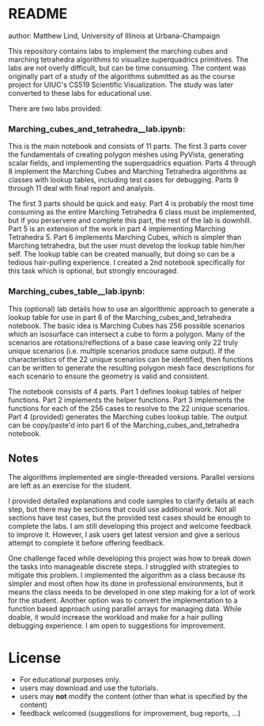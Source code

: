 # README

author: Matthew Lind, University of Illinois at Urbana-Champaign

This repository contains labs to implement the marching cubes and marching tetrahedra algorithms to visualize superquadrics primitives.  The labs are not overly difficult, but can be time consuming.  The content was originally part of a study of the algorithms submitted as as the course project for UIUC's CS519 Scientific Visualization.  The study was later converted to these labs for educational use.

There are two labs provided:

### Marching_cubes_and_tetrahedra__lab.ipynb:

This is the main notebook and consists of 11 parts.  The first 3 parts cover the fundamentals of creating polygon meshes using PyVista, generating scalar fields, and implementing the superquadrics equation.  Parts 4 through 8 implement the Marching Cubes and Marching Tetrahedra algorithms as classes with lookup tables, including test cases for debugging.  Parts 9 through 11 deal with final report and analysis.

The first 3 parts should be quick and easy.  Part 4 is probably the most time consuming as the entire Marching Tetrahedra 6 class must be implemented, but if you perservere and complete this part, the rest of the lab is downhill.  Part 5 is an extension of the work in part 4 implementing Marching Tetrahedra 5.  Part 6 implements Marching Cubes, which is simpler than Marching tetrahedra, but the user must develop the lookup table him/her self.  The lookup table can be created manually, but doing so can be a tedious hair-pulling experience.  I created a 2nd notebook specifically for this task which is optional, but strongly encouraged.

### Marching_cubes_table__lab.ipynb:

This (optional) lab details how to use an algorithmic approach to generate a lookup table for use in part 6 of the Marching_cubes_and_tetrahedra notebook.  The basic idea is Marching Cubes has 256 possible scenarios which an isosurface can intersect a cube to form a polygon.  Many of the scenarios are rotations/reflections of a base case leaving only 22 truly unique scenarios (i.e. multiple scenarios produce same output).  If the characteristics of the 22 unique scenarios can be identified, then functions can be written to generate the resulting polygon mesh face descriptions for each scenario to ensure the geometry is valid and consistent.

The notebook consists of 4 parts.  Part 1 defines lookup tables of helper functions.  Part 2 implements the helper functions.  Part 3 implements the functions for each of the 256 cases to resolve to the 22 unique scenarios.  Part 4 (provided) generates the Marching cubes lookup table.  The output can be copy/paste'd into part 6 of the Marching_cubes_and_tetrahedra notebook.


## Notes

The algorithms implemented are single-threaded versions.  Parallel versions are left as an exercise for the student.

I provided detailed explanations and code samples to clarify details at each step, but there may be sections that could use additional work.  Not all sections have test cases, but the provided test cases should be enough to complete the labs.  I am still developing this project and welcome feedback to improve it.  However, I ask users get latest version and give a serious attempt to complete it before offering feedback.

One challenge faced while developing this project was how to break down the tasks into manageable discrete steps.  I struggled with strategies to mitigate this problem.  I implemented the algorithm as a class because its simpler and most often how its done in professional environments, but it means the class needs to be developed in one step making for a lot of work for the student.  Another option was to convert the implementation to a function based approach using parallel arrays for managing data.  While doable, it would increase the workload and make for a hair pulling debugging experience.  I am open to suggestions for improvement.


# License

   - For educational purposes only.
   - users may download and use the tutorials.
   - users may __not__ modify the content (other than what is specified by the content)
   - feedback welcomed (suggestions for improvement, bug reports, ...)

